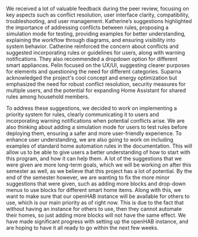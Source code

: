 We received a lot of valuable feedback during the peer review, focusing on key aspects such as conflict resolution, user interface clarity, compatibility, troubleshooting, and user management. Katherine’s suggestions highlighted the importance of addressing conflicts between rules, proposing a simulation mode for testing, providing examples for better understanding, explaining the workflow through diagrams, and ensuring visibility into system behavior. Catherine reinforced the concern about conflicts and suggested incorporating rules or guidelines for users, along with warning notifications. They also recommended a dropdown option for different smart appliances. Pelin focused on the UX/UI, suggesting clearer purposes for elements and questioning the need for different categories. Suparna acknowledged the project's cool concept and energy optimization but emphasized the need for robust conflict resolution, security measures for multiple users, and the potential for expanding Home Assistant for shared rules among household members.

To address these suggestions, we decided to work on implementing a priority system for rules, clearly communicating it to users and incorporating warning notifications when potential conflicts arise. We are also thinking about adding a simulation mode for users to test rules before deploying them, ensuring a safer and more user-friendly experience. To enhance user understanding, we are also going to work on including examples of standard home automation rules in the documentation. This will allow us to be able to give users a better understanding of how to start with this program, and how it can help them. A lot of the suggestions that we were given are more long-term goals, which we will be working on after this semester as well, as we believe that this project has a lot of potential. By the end of the semester however, we are wanting to fix the more minor suggestions that were given, such as adding more blocks and drop-down menus to use blocks for different smart home items. Along with this, we want to make sure that our openHAB instance will be available for others to use, which is our main priority as of right now. This is due to the fact that without having an instance for others to use, then they cannot automate their homes, so just adding more blocks will not have the same effect. We have made significant progress with setting up the openHAB instance, and are hoping to have it all ready to go within the next few weeks. 




